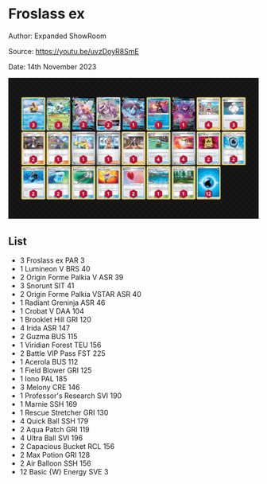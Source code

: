 # Froslass ex

Author: Expanded ShowRoom

Source: <https://youtu.be/uvzDoyR8SmE>

Date: 14th November 2023

![decklist](../../images/PAR/Froslass%20ex/1-%20Froslass%20ex.png)

## List

* 3 Froslass ex PAR 3
* 1 Lumineon V BRS 40
* 2 Origin Forme Palkia V ASR 39
* 3 Snorunt SIT 41
* 2 Origin Forme Palkia VSTAR ASR 40
* 1 Radiant Greninja ASR 46
* 1 Crobat V DAA 104
* 1 Brooklet Hill GRI 120
* 4 Irida ASR 147
* 2 Guzma BUS 115
* 1 Viridian Forest TEU 156
* 2 Battle VIP Pass FST 225
* 1 Acerola BUS 112
* 1 Field Blower GRI 125
* 1 Iono PAL 185
* 3 Melony CRE 146
* 1 Professor's Research SVI 190
* 1 Marnie SSH 169
* 1 Rescue Stretcher GRI 130
* 4 Quick Ball SSH 179
* 2 Aqua Patch GRI 119
* 4 Ultra Ball SVI 196
* 2 Capacious Bucket RCL 156
* 2 Max Potion GRI 128
* 2 Air Balloon SSH 156
* 12 Basic {W} Energy SVE 3
